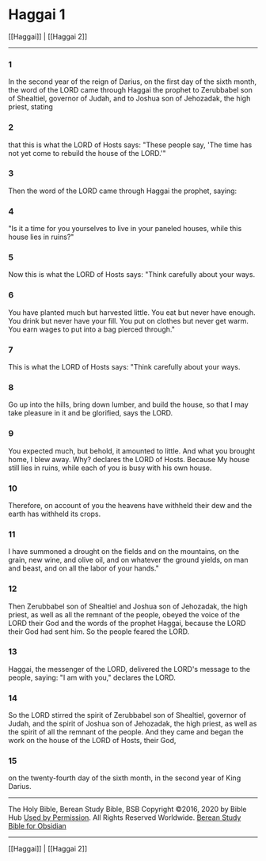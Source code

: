 # Haggai 1

[[Haggai]] | [[Haggai 2]]

---

### 1
In the second year of the reign of Darius, on the first day of the sixth month, the word of the LORD came through Haggai the prophet to Zerubbabel son of Shealtiel, governor of Judah, and to Joshua son of Jehozadak, the high priest, stating

### 2
that this is what the LORD of Hosts says: "These people say, 'The time has not yet come to rebuild the house of the LORD.'"

### 3
Then the word of the LORD came through Haggai the prophet, saying:

### 4
"Is it a time for you yourselves to live in your paneled houses, while this house lies in ruins?"

### 5
Now this is what the LORD of Hosts says: "Think carefully about your ways.

### 6
You have planted much but harvested little. You eat but never have enough. You drink but never have your fill. You put on clothes but never get warm. You earn wages to put into a bag pierced through."

### 7
This is what the LORD of Hosts says: "Think carefully about your ways.

### 8
Go up into the hills, bring down lumber, and build the house, so that I may take pleasure in it and be glorified, says the LORD.

### 9
You expected much, but behold, it amounted to little. And what you brought home, I blew away. Why? declares the LORD of Hosts. Because My house still lies in ruins, while each of you is busy with his own house.

### 10
Therefore, on account of you the heavens have withheld their dew and the earth has withheld its crops.

### 11
I have summoned a drought on the fields and on the mountains, on the grain, new wine, and olive oil, and on whatever the ground yields, on man and beast, and on all the labor of your hands."

### 12
Then Zerubbabel son of Shealtiel and Joshua son of Jehozadak, the high priest, as well as all the remnant of the people, obeyed the voice of the LORD their God and the words of the prophet Haggai, because the LORD their God had sent him. So the people feared the LORD.

### 13
Haggai, the messenger of the LORD, delivered the LORD's message to the people, saying: "I am with you," declares the LORD.

### 14
So the LORD stirred the spirit of Zerubbabel son of Shealtiel, governor of Judah, and the spirit of Joshua son of Jehozadak, the high priest, as well as the spirit of all the remnant of the people. And they came and began the work on the house of the LORD of Hosts, their God,

### 15
on the twenty-fourth day of the sixth month, in the second year of King Darius.

---

The Holy Bible, Berean Study Bible, BSB
Copyright ©2016, 2020 by Bible Hub
[Used by Permission](https://berean.bible/terms.htm). All Rights Reserved Worldwide.
[Berean Study Bible for Obsidian](https://github.com/gapmiss/berean-study-bible-for-obsidian)

---

[[Haggai]] | [[Haggai 2]]

